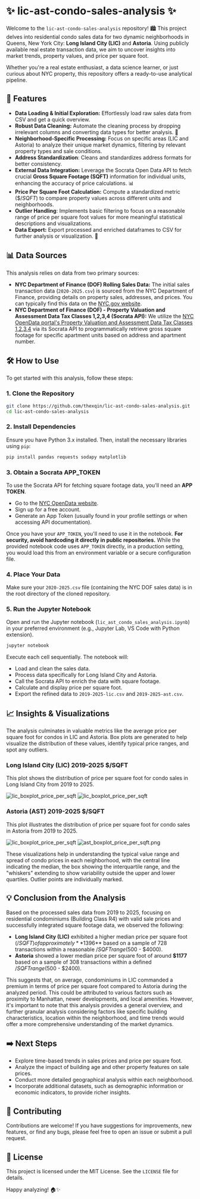 # ✨ lic-ast-condo-sales-analysis ✨

Welcome to the `lic-ast-condo-sales-analysis` repository\! 🏙️ This project delves into residential condo sales data for two dynamic neighborhoods in Queens, New York City: **Long Island City (LIC)** and **Astoria**. Using publicly available real estate transaction data, we aim to uncover insights into market trends, property values, and price per square foot.

Whether you're a real estate enthusiast, a data science learner, or just curious about NYC property, this repository offers a ready-to-use analytical pipeline.

## 🚀 Features

  * **Data Loading & Initial Exploration:** Effortlessly load raw sales data from CSV and get a quick overview.
  * **Robust Data Cleaning:** Automate the cleaning process by dropping irrelevant columns and converting data types for better analysis. 🧹
  * **Neighborhood-Specific Processing:** Focus on specific areas (LIC and Astoria) to analyze their unique market dynamics, filtering by relevant property types and sale conditions.
  * **Address Standardization**: Cleans and standardizes address formats for better consistency.
  * **External Data Integration:** Leverage the Socrata Open Data API to fetch crucial **Gross Square Footage (SQFT)** information for individual units, enhancing the accuracy of price calculations. 📊
  * **Price Per Square Foot Calculation:** Compute a standardized metric ($$/SQFT$) to compare property values across different units and neighborhoods.
  * **Outlier Handling**: Implements basic filtering to focus on a reasonable range of price per square foot values for more meaningful statistical descriptions and visualizations.
  * **Data Export:** Export processed and enriched dataframes to CSV for further analysis or visualization. 💾

## 📊 Data Sources

This analysis relies on data from two primary sources:

  * **NYC Department of Finance (DOF) Rolling Sales Data:** The initial sales transaction data (`2020-2025.csv`) is sourced from the NYC Department of Finance, providing details on property sales, addresses, and prices. You can typically find this data on the [NYC.gov website](https://www.nyc.gov/site/finance/property/property-rolling-sales-data.page).
  * **NYC Department of Finance (DOF) - Property Valuation and Assessment Data Tax Classes 1,2,3,4 (Socrata API):** We utilize the [NYC OpenData portal's Property Valuation and Assessment Data Tax Classes 1,2,3,4](https://data.cityofnewyork.us/City-Government/Property-Valuation-and-Assessment-Data-Tax-Classes/8y4t-faws/about_data) via its Socrata API to programmatically retrieve gross square footage for specific apartment units based on address and apartment number.

## 🛠️ How to Use

To get started with this analysis, follow these steps:

### 1\. Clone the Repository

```bash
git clone https://github.com/thexqin/lic-ast-condo-sales-analysis.git
cd lic-ast-condo-sales-analysis
```

### 2\. Install Dependencies

Ensure you have Python 3.x installed. Then, install the necessary libraries using `pip`:

```bash
pip install pandas requests sodapy matplotlib
```

### 3\. Obtain a Socrata APP\_TOKEN

To use the Socrata API for fetching square footage data, you'll need an **APP TOKEN**.

  * Go to the [NYC OpenData website](https://data.cityofnewyork.us/).
  * Sign up for a free account.
  * Generate an App Token (usually found in your profile settings or when accessing API documentation).

Once you have your `APP_TOKEN`, you'll need to use it in the notebook. **For security, avoid hardcoding it directly in public repositories.** While the provided notebook code uses `APP_TOKEN` directly, in a production setting, you would load this from an environment variable or a secure configuration file.

### 4\. Place Your Data

Make sure your `2020-2025.csv` file (containing the NYC DOF sales data) is in the root directory of the cloned repository.

### 5\. Run the Jupyter Notebook

Open and run the Jupyter notebook (`lic_ast_condo_sales_analysis.ipynb`) in your preferred environment (e.g., Jupyter Lab, VS Code with Python extension).

```bash
jupyter notebook
```

Execute each cell sequentially. The notebook will:

  * Load and clean the sales data.
  * Process data specifically for Long Island City and Astoria.
  * Call the Socrata API to enrich the data with square footage.
  * Calculate and display price per square foot.
  * Export the refined data to `2019-2025-lic.csv` and `2019-2025-ast.csv`.

## 📈 Insights & Visualizations

The analysis culminates in valuable metrics like the average price per square foot for condos in LIC and Astoria. Box plots are generated to help visualize the distribution of these values, identify typical price ranges, and spot any outliers.

### Long Island City (LIC) 2019-2025 $/SQFT

This plot shows the distribution of price per square foot for condo sales in Long Island City from 2019 to 2025.

![lic_boxplot_price_per_sqft](lic_chart.png)
![lic_boxplot_price_per_sqft](lic_plot.png)

### Astoria (AST) 2019-2025 $/SQFT

This plot illustrates the distribution of price per square foot for condo sales in Astoria from 2019 to 2025.

![lic_boxplot_price_per_sqft](ast_chart.png)
![ast_boxplot_price_per_sqft.png](ast_plot.png)

These visualizations help in understanding the typical value range and spread of condo prices in each neighborhood, with the central line indicating the median, the box showing the interquartile range, and the "whiskers" extending to show variability outside the upper and lower quartiles. Outlier points are individually marked.

## 💡 Conclusion from the Analysis

Based on the processed sales data from 2019 to 2025, focusing on residential condominiums (Building Class R4) with valid sale prices and successfully integrated square footage data, we observed the following:

  * **Long Island City (LIC)** exhibited a higher median price per square foot ($/SQFT) of approximately **$1396** based on a sample of 728 transactions within a reasonable $/SQFT range ($500 - $4000).
  * **Astoria** showed a lower median price per square foot of around **$1177** based on a sample of 308 transactions within a defined $/SQFT range ($500 - $2400).

This suggests that, on average, condominiums in LIC commanded a premium in terms of price per square foot compared to Astoria during the analyzed period. This could be attributed to various factors such as proximity to Manhattan, newer developments, and local amenities. However, it's important to note that this analysis provides a general overview, and further granular analysis considering factors like specific building characteristics, location within the neighborhood, and time trends would offer a more comprehensive understanding of the market dynamics.

## ➡️ Next Steps

  * Explore time-based trends in sales prices and price per square foot.
  * Analyze the impact of building age and other property features on sale prices.
  * Conduct more detailed geographical analysis within each neighborhood.
  * Incorporate additional datasets, such as demographic information or economic indicators, to provide richer insights.

## 🤝 Contributing

Contributions are welcome\! If you have suggestions for improvements, new features, or find any bugs, please feel free to open an issue or submit a pull request.

## 📄 License

This project is licensed under the MIT License. See the `LICENSE` file for details.

Happy analyzing\! 🏠✨
